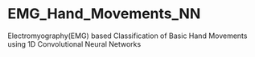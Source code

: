 # EMG_Hand_Movements_NN
 Electromyography(EMG) based Classification of Basic Hand Movements using 1D Convolutional Neural Networks
